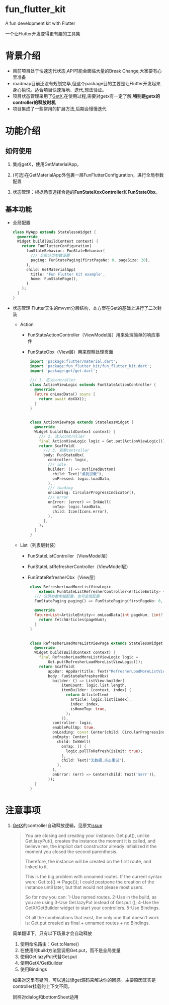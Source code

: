 # fun_flutter_kit

A fun development kit with Flutter

一个让Flutter开发变得更有趣的工具集

# 背景介绍

- 目前项目处于快速迭代状态,API可能会面临大量的Break Change,大家要有心里准备
- roadmap目前还没有规划完毕,但这个package目的主要是让Flutter开发起来身心愉悦。适合项目快速落地、迭代,想法验证。
- 项目状态管理采用了[GetX](https://github.com/jonataslaw/getx),在使用过程,需要对getx有一定了解,**特别是getx的controller的释放时机**
- 项目集成了一些常用的扩展方法,后期会慢慢迭代


# 功能介绍

## 如何使用

1. 集成getX，使用GetMaterialApp。

2. (可选)在GetMaterialApp外包裹一层FunFlutterConfiguration，进行全局参数配置

3. 状态管理：根据场景选择合适的**FunStateXxxController**和**FunStateObx**。

   

## 基本功能

- 全局配置

  ```dart
  class MyApp extends StatelessWidget {
    @override
    Widget build(BuildContext context) {
      return FunFlutterConfiguration(
        funStateBehavior: FunStateBehavior(
          /// 全局分页参数设置
          paging: FunStatePaging(firstPageNo: 0, pageSize: 20),
        ),
        child: GetMaterialApp(
          title: 'Fun Flutter Kit example',
          home: FunStatePage(),
        )
      );
    }
  }
  ```

  

- 状态管理
  Flutter天生的mvvm分层结构，本方案在Get的基础上进行了二次封装

  - Action

    - FunStateActionController（ViewModel层）用来处理简单的响应事件

    - FunStateObx（View层）用来观察处理页面

      ```dart
       import 'package:flutter/material.dart';
       import 'package:fun_flutter_kit/fun_flutter_kit.dart';
       import 'package:get/get.dart';
       
       /// 1. 定义controller
       class ActionViewLogic extends FunStateActionController {
         @override
         Future onLoadData() async {
           return await doXXX();
         }
       }
       
       
       class ActionViewPage extends StatelessWidget {
         @override
         Widget build(BuildContext context) {
           /// 2. 注入controller
           final ActionViewLogic logic = Get.put(ActionViewLogic());
           return Scaffold(
             /// 3. 观察controller
             body: FunStateObx(
               controller: logic,
               /// idle
               builder: () => OutlinedButton(
                 child: Text("点我加载"),
                 onPressed: logic.loadData,
               ),
               /// loading
               onLoading: CircularProgressIndicator(),
               /// error
               onError: (error) => InkWell(
                 onTap: logic.loadData,
                 child: Icon(Icons.error),
               ),
             ),
           );
         }
       }
      ```

      

  

  - List（列表层封装）

     - FunStateListController（ViewModel层）

     - FunStateListRefresherController（ViewModel层）

     - FunStateRefresherObx（View层）

       ```dart
        class RefresherLoadMoreListViewLogic
            extends FunStateListRefresherController<ArticleEntity> {
          /// 分页参数单独配置，也可全局配置
          FunStatePaging paging() => FunStatePaging(firstPageNo: 0, pageSize: 20);
        
          @override
          Future<List<ArticleEntity>> onLoadData(int pageNum, {int? pageSize}) {
            return fetchArticles(pageNum);
          }
        }
        
        
        class RefresherLoadMoreListViewPage extends StatelessWidget {
          @override
          Widget build(BuildContext context) {
            final RefresherLoadMoreListViewLogic logic =
                Get.put(RefresherLoadMoreListViewLogic());
            return Scaffold(
                appBar: AppBar(title: Text("RefresherLoadMoreListView")),
                body: FunStateRefresherObx(
                  builder: () => ListView.builder(
                      itemCount: logic.list.length,
                      itemBuilder: (context, index) {
                        return ArticleItem(
                          article: logic.list[index],
                          index: index,
                          isHomeTop: true,
                        );
                      }),
                  controller: logic,
                  enablePullUp: true,
                  onLoading: const Center(child: CircularProgressIndicator()),
                  onEmpty: Center(
                    child: InkWell(
                      onTap: () {
                        logic.pullToRefresh(isInit: true);
                      },
                      child: Text("无数据,点击重试"),
                    ),
                  ),
                  onError: (err) => Center(child: Text('$err')),
                ));
          }
        }
       ```

       

# 注意事项

1. [GetX](https://github.com/jonataslaw/getx)的controller自动释放逻辑，见原文[issue](https://github.com/jonataslaw/getx/issues/384#issuecomment-661919495)

   > You are closing and creating your instance.
   > Get.put(), unlike Get.lazyPut(), creates the instance the moment it is called, and believe me, the implicit dart constructor already initialized it the moment you closed the second parenthesis.
   >
   > Therefore, the instance will be created on the first route, and linked to it.
   >
   > This is the big problem with unnamed routes.
   > If the current syntax were:
   > Get.to(() => Page());
   > I could postpone the creation of the instance until later, but that would not please most users.
   >
   > So for now you can:
   > 1-Use named routes.
   > 2-Use in the build, as you are using
   > 3-Use Get.lazyPut instead of Get.put ();
   > 4-Use the GetX/GetBuilder widget to start your controllers.
   > 5-Use Bindings.
   >
   > Of all the combinations that exist, the only one that doesn't work is:
   > Get.put created as final + unnamed routes + no Bindings.

   简单翻译下，只有以下场景才会自动释放

   1. 使用命名路由：Get.toName()
   2. 在使用的build方法里调用Get.put，而不是全局变量
   3. 使用Get.lazyPut代替Get.put
   4. 使用GetX/GetBuilder
   5. 使用Bindings

   如果对这里有疑问，可以通过读get源码来解决你的困惑。主要原因其实是controller挂载的上下文不同。

   同样对dialog和bottomSheet适用

   